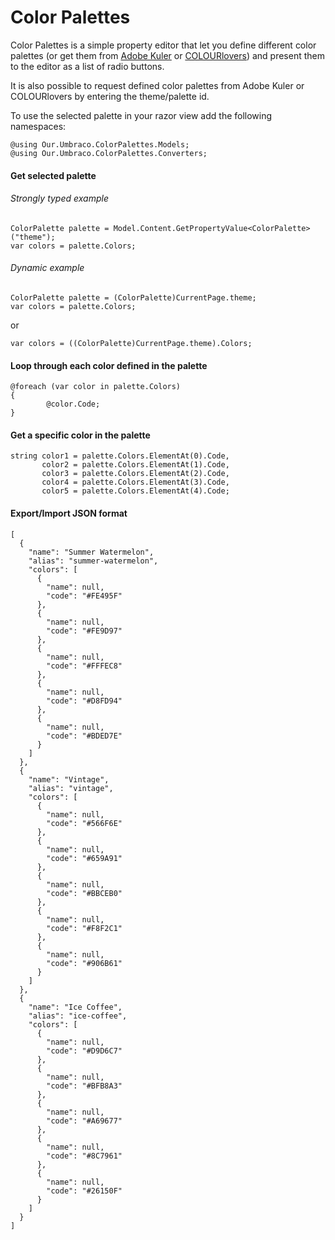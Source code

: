 # Color Palettes

Color Palettes is a simple property editor that let you define different color palettes (or get them from [Adobe Kuler](https://color.adobe.com/) or [COLOURlovers](http://www.colourlovers.com/)) and present them to the editor as a list of radio buttons.

It is also possible to request defined color palettes from Adobe Kuler or COLOURlovers by entering the theme/palette id.

To use the selected palette in your razor view add the following namespaces:

```
@using Our.Umbraco.ColorPalettes.Models;
@using Our.Umbraco.ColorPalettes.Converters;
````

#### Get selected palette
###### Strongly typed example
```
ColorPalette palette = Model.Content.GetPropertyValue<ColorPalette>("theme");
var colors = palette.Colors;
````
###### Dynamic example
```
ColorPalette palette = (ColorPalette)CurrentPage.theme;
var colors = palette.Colors;
```
or
```
var colors = ((ColorPalette)CurrentPage.theme).Colors;
```

#### Loop through each color defined in the palette

```
@foreach (var color in palette.Colors)
{
        @color.Code;
}
```

#### Get a specific color in the palette

```
string color1 = palette.Colors.ElementAt(0).Code,
       color2 = palette.Colors.ElementAt(1).Code,
       color3 = palette.Colors.ElementAt(2).Code,
       color4 = palette.Colors.ElementAt(3).Code,
       color5 = palette.Colors.ElementAt(4).Code;
```

#### Export/Import JSON format
```
[
  {
    "name": "Summer Watermelon",
    "alias": "summer-watermelon",
    "colors": [
      {
        "name": null,
        "code": "#FE495F"
      },
      {
        "name": null,
        "code": "#FE9D97"
      },
      {
        "name": null,
        "code": "#FFFEC8"
      },
      {
        "name": null,
        "code": "#D8FD94"
      },
      {
        "name": null,
        "code": "#BDED7E"
      }
    ]
  },
  {
    "name": "Vintage",
    "alias": "vintage",
    "colors": [
      {
        "name": null,
        "code": "#566F6E"
      },
      {
        "name": null,
        "code": "#659A91"
      },
      {
        "name": null,
        "code": "#BBCEB0"
      },
      {
        "name": null,
        "code": "#F8F2C1"
      },
      {
        "name": null,
        "code": "#906B61"
      }
    ]
  },
  {
    "name": "Ice Coffee",
    "alias": "ice-coffee",
    "colors": [
      {
        "name": null,
        "code": "#D9D6C7"
      },
      {
        "name": null,
        "code": "#BFB8A3"
      },
      {
        "name": null,
        "code": "#A69677"
      },
      {
        "name": null,
        "code": "#8C7961"
      },
      {
        "name": null,
        "code": "#26150F"
      }
    ]
  }
]
```
